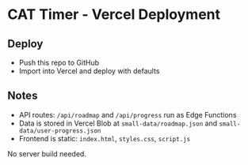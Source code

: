 # CAT Timer - Vercel Deployment

## Deploy

- Push this repo to GitHub
- Import into Vercel and deploy with defaults

## Notes

- API routes: `/api/roadmap` and `/api/progress` run as Edge Functions
- Data is stored in Vercel Blob at `small-data/roadmap.json` and `small-data/user-progress.json`
- Frontend is static: `index.html`, `styles.css`, `script.js`

No server build needed.
